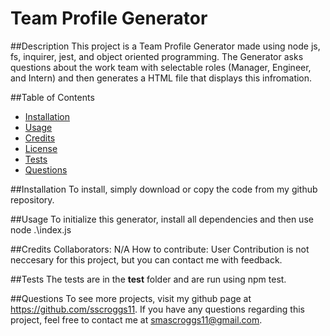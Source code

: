# Team Profile Generator

  

  ##Description
  This project is a Team Profile Generator made using node js, fs, inquirer, jest, and object oriented programming. The Generator asks questions about the work team with selectable roles (Manager, Engineer, and Intern) and then generates a HTML file that displays this infromation.

  ##Table of Contents
  - [Installation](#installation)
  - [Usage](#usage)
  - [Credits](#credits)
  - [License](#license)
  - [Tests](#tests)
  - [Questions](#questions)

  ##Installation
  To install, simply download or copy the code from my github repository.

  ##Usage
  To initialize this generator, install all dependencies and then use node .\index.js 

  ##Credits
  Collaborators: N/A
  How to contribute: User Contribution is not neccesary for this project, but you can contact me with feedback.

  

  ##Tests
  The tests are in the __test__ folder and are run using npm test.

  ##Questions
  To see more projects, visit my github page at https://github.com/sscroggs11. If you have any questions regarding this project, feel free to contact me at smascroggs11@gmail.com.
